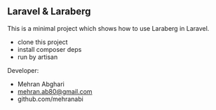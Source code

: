 ## Laravel & Laraberg
This is a minimal project which shows how to use Laraberg in Laravel.
- clone this project
- install composer deps
- run by artisan

Developer:
- Mehran Abghari
- mehran.ab80@gmail.com
- github.com/mehranabi